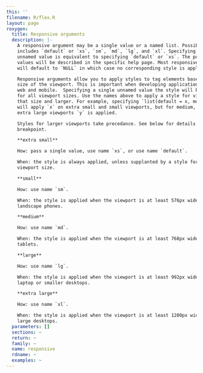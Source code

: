```yaml
---
this: ''
filename: R/flex.R
layout: page
roxygen:
  title: Responsive arguments
  description: |-
    A responsive argument may be a single value or a named list. Possible names
    includes `default` or `xs`, `sm`, `md`, `lg`, and `xl`. Specifying a single
    unnamed value is equivalent to specifying `default` or `xs`. The possible
    values will be described in the specific help page. Most responsive arguments
    will default to `NULL` in which case no corresponding style is applied.

    Responsive arguments allow you to apply styles to tag elements based on the
    size of the viewport. This is important when developing applications for both
    web and mobile.  Specifying a single unnamed value the style will be applied
    for all viewport sizes. Use the names above to apply a style for viewports of
    that size and larger. For example, specifying `list(default = x, md = y)`
    will apply `x` on extra small and small viewports, but for medium, large, and
    extra large viewports `y` is applied.

    Styles for larger viewports take precedance. See below for details about each
    breakpoint.

    **extra small**

    How: pass a single value, use name `xs`, or use name `default`.

    When: the style is always applied, unless supplanted by a style for any other
    viewport size.

    **small**

    How: use name `sm`.

    When: the style is applied when the viewport is at least 576px wide, think
    landscape phones.

    **medium**

    How: use name `md`.

    When: the style is applied when the viewport is at least 768px wide, think
    tablets.

    **large**

    How: use name `lg`.

    When: the style is applied when the viewport is at least 992px wide, think
    laptop or smaller desktops.

    **extra large**

    How: use name `xl`.

    When: the style is applied when the viewport is at least 1200px wide, think
    large desktops.
  parameters: []
  sections: ~
  return: ~
  family: ~
  name: responsive
  rdname: ~
  examples: ~
---
```

